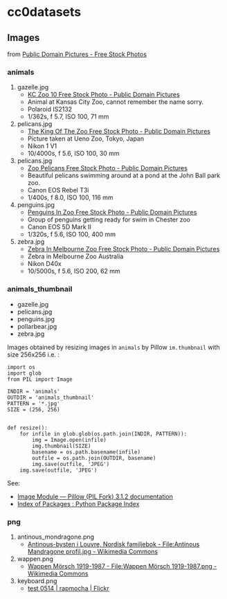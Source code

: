 # cc0datasets

## Images

from [Public Domain Pictures - Free Stock Photos](http://www.publicdomainpictures.net/)

### animals

1. gazelle.jpg
    - [KC Zoo 10 Free Stock Photo - Public Domain Pictures](http://www.publicdomainpictures.net/view-image.php?image=43291&picture=kc-zoo-10)
    - Animal at Kansas City Zoo, cannot remember the name sorry.
    - Polaroid IS2132
    - 1/362s, f 5.7, ISO 100, 71 mm
1. pelicans.jpg
    - [The King Of The Zoo Free Stock Photo - Public Domain Pictures](http://www.publicdomainpictures.net/view-image.php?image=52246&picture=the-king-of-the-zoo)
    - Picture taken at Ueno Zoo, Tokyo, Japan
    - Nikon 1 V1
    - 10/4000s, f 5.6, ISO 100, 30 mm
1. pelicans.jpg
    - [Zoo Pelicans Free Stock Photo - Public Domain Pictures](http://www.publicdomainpictures.net/view-image.php?image=77410&picture=zoo-pelicans)
    - Beautiful pelicans swimming around at a pond at the John Ball park zoo.
    - Canon EOS Rebel T3i
    - 1/400s, f 8.0, ISO 100, 116 mm
1. penguins.jpg
    - [Penguins In Zoo Free Stock Photo - Public Domain Pictures](http://www.publicdomainpictures.net/view-image.php?image=7420&picture=penguins-in-zoo)
    - Group of penguins getting ready for swim in Chester zoo
    - Canon EOS 5D Mark II
    - 1/320s, f 5.6, ISO 100, 400 mm
1. zebra.jpg
    - [Zebra In Melbourne Zoo Free Stock Photo - Public Domain Pictures](http://www.publicdomainpictures.net/view-image.php?image=33133&picture=zebra-in-melbourne-zoo)
    - Zebra in Melbourne Zoo Australia
    - Nikon D40x
    - 10/5000s, f 5.6, ISO 200, 62 mm
    
### animals_thumbnail

- gazelle.jpg
- pelicans.jpg
- penguins.jpg
- pollarbear.jpg
- zebra.jpg

Images obtained by resizing images in `animals` by Pillow
 `im.thumbnail` with size 256x256 i.e. :

```
import os
import glob
from PIL import Image

INDIR = 'animals'
OUTDIR = 'animals_thumbnail'
PATTERN = '*.jpg'
SIZE = (256, 256)


def resize():
    for infile in glob.glob(os.path.join(INDIR, PATTERN)):
        img = Image.open(infile)
        img.thumbnail(SIZE)
        basename = os.path.basename(infile)
        outfile = os.path.join(OUTDIR, basename)
        img.save(outfile, 'JPEG')
    img.save(outfile, 'JPEG')
```

See:

- [Image Module — Pillow (PIL Fork) 3.1.2 documentation](http://pillow.readthedocs.io/en/3.1.x/reference/Image.html#create-thumbnails)
- [Index of Packages : Python Package Index](https://pypi.python.org/pypi/Pillow)

### png

1. antinous_mondragone.png
    - [Antinous-bysten i Louvre, Nordisk familjebok - File:Antinous Mandragone profil.jpg - Wikimedia Commons](https://commons.wikimedia.org/wiki/File:Antinous_Mandragone_profil.jpg#/media/File:Antinous-bysten_i_Louvre,_Nordisk_familjebok.png)
1. wappen.png
    - [Wappen Mörsch 1919-1987 - File:Wappen Mörsch 1919-1987.png - Wikimedia Commons](https://commons.wikimedia.org/wiki/File:Wappen_M%C3%B6rsch_1919-1987.png?uselang=ja#/media/File:Wappen_M%C3%B6rsch_1919-1987.png)
1. keyboard.png
    - [test 0514 | rapmocha | Flickr](https://www.flickr.com/photos/140867404@N05/26922373761/in/dateposted-public/)

